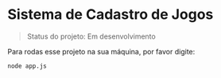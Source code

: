 <h1>Sistema de Cadastro de Jogos</h1>

> Status do projeto: Em desenvolvimento

Para rodas esse projeto na sua máquina, por favor digite:

```
node app.js
```
